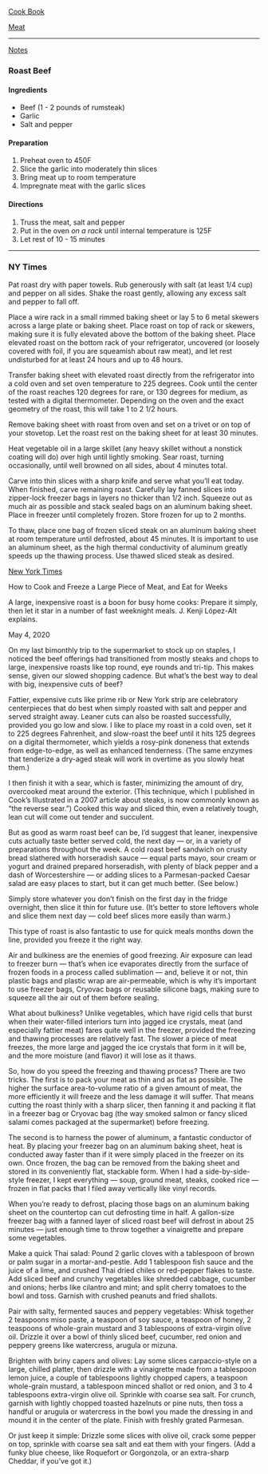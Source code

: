 [Cook Book](https://github.com/vmsmith/CookBook/blob/master/README.md)  

[Meat](https://github.com/vmsmith/CookBook/blob/master/meat.md)  

----  

[Notes](https://github.com/vmsmith/CookBook/blob/master/notes.md)  

### Roast Beef  

#### Ingredients  

* Beef (1 - 2 pounds of rumsteak)  
* Garlic  
* Salt and pepper  

#### Preparation  
1. Preheat oven to 450F  
2. Slice the garlic into moderately thin slices  
3. Bring meat up to room temperature  
4. Impregnate meat with the garlic slices  

#### Directions  

1. Truss the meat, salt and pepper  
2. Put in the oven *on a rack* until internal temperature is 125F  
3. Let rest of 10 - 15 minutes  


-----  

### NY Times  

Pat roast dry with paper towels. Rub generously with salt (at least 1/4 cup) and pepper on all sides. Shake the roast gently, allowing any excess salt and pepper to fall off.

Place a wire rack in a small rimmed baking sheet or lay 5 to 6 metal skewers across a large plate or baking sheet. Place roast on top of rack or skewers, making sure it is fully elevated above the bottom of the baking sheet. Place elevated roast on the bottom rack of your refrigerator, uncovered (or loosely covered with foil, if you are squeamish about raw meat), and let rest undisturbed for at least 24 hours and up to 48 hours.

Transfer baking sheet with elevated roast directly from the refrigerator into a cold oven and set oven temperature to 225 degrees. Cook until the center of the roast reaches 120 degrees for rare, or 130 degrees for medium, as tested with a digital thermometer. Depending on the oven and the exact geometry of the roast, this will take 1 to 2 1/2 hours.

Remove baking sheet with roast from oven and set on a trivet or on top of your stovetop. Let the roast rest on the baking sheet for at least 30 minutes.

Heat vegetable oil in a large skillet (any heavy skillet without a nonstick coating will do) over high until lightly smoking. Sear roast, turning occasionally, until well browned on all sides, about 4 minutes total.

Carve into thin slices with a sharp knife and serve what you’ll eat today. When finished, carve remaining roast. Carefully lay fanned slices into zipper-lock freezer bags in layers no thicker than 1/2 inch. Squeeze out as much air as possible and stack sealed bags on an aluminum baking sheet. Place in freezer until completely frozen. Store frozen for up to 2 months.

To thaw, place one bag of frozen sliced steak on an aluminum baking sheet at room temperature until defrosted, about 45 minutes. It is important to use an aluminum sheet, as the high thermal conductivity of aluminum greatly speeds up the thawing process. Use thawed sliced steak as desired.

[New York Times](https://www.nytimes.com/2020/05/04/dining/bulk-freeze-meat.html?smid=em-share)

How to Cook and Freeze a Large Piece of Meat, and Eat for Weeks

A large, inexpensive roast is a boon for busy home cooks: Prepare it simply, then let it star in a number of fast weeknight meals. J. Kenji López-Alt explains.

May 4, 2020

On my last bimonthly trip to the supermarket to stock up on staples, I noticed the beef offerings had transitioned from mostly steaks and chops to large, inexpensive roasts like top round, eye rounds and tri-tip. This makes sense, given our slowed shopping cadence. But what’s the best way to deal with big, inexpensive cuts of beef?

Fattier, expensive cuts like prime rib or New York strip are celebratory centerpieces that do best when simply roasted with salt and pepper and served straight away. Leaner cuts can also be roasted successfully, provided you go low and slow. I like to place my roast in a cold oven, set it to 225 degrees Fahrenheit, and slow-roast the beef until it hits 125 degrees on a digital thermometer, which yields a rosy-pink doneness that extends from edge-to-edge, as well as enhanced tenderness. (The same enzymes that tenderize a dry-aged steak will work in overtime as you slowly heat them.)

I then finish it with a sear, which is faster, minimizing the amount of dry, overcooked meat around the exterior. (This technique, which I published in Cook’s Illustrated in a 2007 article about steaks, is now commonly known as “the reverse sear.”) Cooked this way and sliced thin, even a relatively tough, lean cut will come out tender and succulent.

But as good as warm roast beef can be, I’d suggest that leaner, inexpensive cuts actually taste better served cold, the next day — or, in a variety of preparations throughout the week. A cold roast beef sandwich on crusty bread slathered with horseradish sauce — equal parts mayo, sour cream or yogurt and drained prepared horseradish, with plenty of black pepper and a dash of Worcestershire — or adding slices to a Parmesan-packed Caesar salad are easy places to start, but it can get much better. (See below.)

Simply store whatever you don’t finish on the first day in the fridge overnight, then slice it thin for future use. (It’s better to store leftovers whole and slice them next day — cold beef slices more easily than warm.)

This type of roast is also fantastic to use for quick meals months down the line, provided you freeze it the right way.

Air and bulkiness are the enemies of good freezing. Air exposure can lead to freezer burn — that’s when ice evaporates directly from the surface of frozen foods in a process called sublimation — and, believe it or not, thin plastic bags and plastic wrap are air-permeable, which is why it’s important to use freezer bags, Cryovac bags or reusable silicone bags, making sure to squeeze all the air out of them before sealing.

What about bulkiness? Unlike vegetables, which have rigid cells that burst when their water-filled interiors turn into jagged ice crystals, meat (and especially fattier meat) fares quite well in the freezer, provided the freezing and thawing processes are relatively fast. The slower a piece of meat freezes, the more large and jagged the ice crystals that form in it will be, and the more moisture (and flavor) it will lose as it thaws.

So, how do you speed the freezing and thawing process? There are two tricks. The first is to pack your meat as thin and as flat as possible. The higher the surface area-to-volume ratio of a given amount of meat, the more efficiently it will freeze and the less damage it will suffer. That means cutting the roast thinly with a sharp slicer, then fanning it and packing it flat in a freezer bag or Cryovac bag (the way smoked salmon or fancy sliced salami comes packaged at the supermarket) before freezing.

The second is to harness the power of aluminum, a fantastic conductor of heat. By placing your freezer bag on an aluminum baking sheet, heat is conducted away faster than if it were simply placed in the freezer on its own. Once frozen, the bag can be removed from the baking sheet and stored in its conveniently flat, stackable form. When I had a side-by-side-style freezer, I kept everything — soup, ground meat, steaks, cooked rice — frozen in flat packs that I filed away vertically like vinyl records.

When you’re ready to defrost, placing those bags on an aluminum baking sheet on the countertop can cut defrosting time in half. A gallon-size freezer bag with a fanned layer of sliced roast beef will defrost in about 25 minutes — just enough time to throw together a vinaigrette and prepare some vegetables.

Make a quick Thai salad: Pound 2 garlic cloves with a tablespoon of brown or palm sugar in a mortar-and-pestle. Add 1 tablespoon fish sauce and the juice of a lime, and crushed Thai dried chiles or red-pepper flakes to taste. Add sliced beef and crunchy vegetables like shredded cabbage, cucumber and onions; herbs like cilantro and mint; and split cherry tomatoes to the bowl and toss. Garnish with crushed peanuts and fried shallots.

Pair with salty, fermented sauces and peppery vegetables: Whisk together 2 teaspoons miso paste, a teaspoon of soy sauce, a teaspoon of honey, 2 teaspoons of whole-grain mustard and 3 tablespoons of extra-virgin olive oil. Drizzle it over a bowl of thinly sliced beef, cucumber, red onion and peppery greens like watercress, arugula or mizuna.

Brighten with briny capers and olives: Lay some slices carpaccio-style on a large, chilled platter, then drizzle with a vinaigrette made from a tablespoon lemon juice, a couple of tablespoons lightly chopped capers, a teaspoon whole-grain mustard, a tablespoon minced shallot or red onion, and 3 to 4 tablespoons extra-virgin olive oil. Sprinkle with coarse sea salt. For crunch, garnish with lightly chopped toasted hazelnuts or pine nuts, then toss a handful or arugula or watercress in the bowl you made the dressing in and mound it in the center of the plate. Finish with freshly grated Parmesan.

Or just keep it simple: Drizzle some slices with olive oil, crack some pepper on top, sprinkle with coarse sea salt and eat them with your fingers. (Add a funky blue cheese, like Roquefort or Gorgonzola, or an extra-sharp Cheddar, if you’ve got it.)
